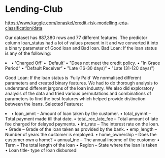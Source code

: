 # Lending-Club
https://www.kaggle.com/ionaskel/credit-risk-modelling-eda-classification/data

Our dataset has 887,380 rows and 77 different features. The predictor column loan_status had a lot of values present in it and we converted it into a binary parameter of Good loan and Bad loan.
Bad Loan: If the loan status is any of the following:
<li>
•	'Charged Off'
•	'Default'  
•	"Does not meet the credit policy.
•	"In Grace Period“
•	"Default Receiver“
•	"Late (16-30 days)“
•	"Late (31-120 days)")
</li>

Good Loan: If the loan status is ‘Fully Paid’
We normalised different parameters and created binary features. We had to do thorough analysis to understand different jargons of the loan industry. We also did exploratory analysis of the data and tried various permutations and combinations of parameters to find the best features which helped provide distinction between the loans. 
Selected Features:

<li>
•	loan_amnt – Amount of loan taken by the customer.
•	total_pymnt – Total payment made till that date.
•	total_rec_late_fee – Total amount of late fee charged for delayed payments.
•	int_rate – The interest rate on the loan.
•	Grade – Grade of the loan taken as provided by the bank.
•	emp_length – Number of years the customer is employed.
•	home_ownership – Does the customer own a home?
•	annual_inc – The annual income of the customer
•	Term – The total length of the loan
•	Region – State where the loan is taken
•	Loan title- type of loan disbursed
</li>
